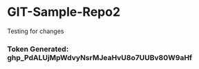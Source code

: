 # GIT-Sample-Repo2

Testing for changes

### Token Generated: 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
